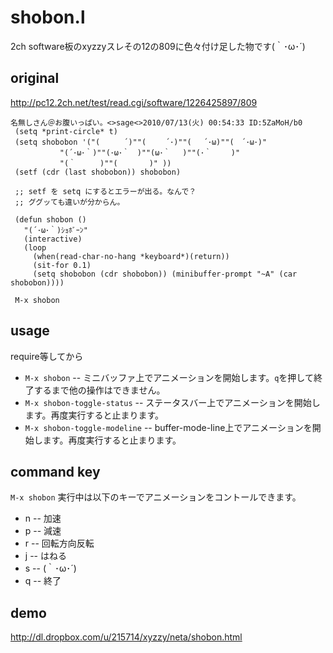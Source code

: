 # shobon.l

2ch software板のxyzzyスレその12の809に色々付け足した物です(｀･ω･´)

## original

http://pc12.2ch.net/test/read.cgi/software/1226425897/809

    名無しさん＠お腹いっぱい。<>sage<>2010/07/13(火) 00:54:33 ID:5ZaMoH/b0
     (setq *print-circle* t)
     (setq shobobon '("( 　 　´)""(　　 ´･)""(　 ´･ω)""(　´･ω･)"
               "(´･ω･｀)""(･ω･｀　)""(ω･｀ 　)""(･｀ 　　)"
               "(｀ 　 　)""( 　　　 )" ))
     (setf (cdr (last shobobon)) shobobon)
      
     ;; setf を setq にするとエラーが出る。なんで？
     ;; ググッても違いが分からん。
      
     (defun shobon ()
       "(´･ω･｀)ｼｮﾎﾞｰﾝ"
       (interactive)
       (loop
         (when(read-char-no-hang *keyboard*)(return))
         (sit-for 0.1)
         (setq shobobon (cdr shobobon)) (minibuffer-prompt "~A" (car shobobon))))
     
     M-x shobon

## usage

require等してから

- `M-x shobon` -- ミニバッファ上でアニメーションを開始します。`q`を押して終了するまで他の操作はできません。
- `M-x shobon-toggle-status` -- ステータスバー上でアニメーションを開始します。再度実行すると止まります。
- `M-x shobon-toggle-modeline` -- buffer-mode-line上でアニメーションを開始します。再度実行すると止まります。

## command key

`M-x shobon` 実行中は以下のキーでアニメーションをコントールできます。

- n -- 加速
- p -- 減速
- r -- 回転方向反転
- j -- はねる
- s -- (｀･ω･´)
- q -- 終了

## demo

http://dl.dropbox.com/u/215714/xyzzy/neta/shobon.html

